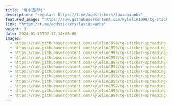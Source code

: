 ```yaml
---
title: "鲁小迅报时"
description: "regular: https://t.me/addstickers/luxiaoxunbs"
featured_image: "https://raw.githubusercontent.com/kylelin1998/tg-sticker-spreading-worldwide-images/main/img/2d5443d7-9bd0-47a9-84ee-a09bef78f9aa.jpg"
link: "https://t.me/addstickers/luxiaoxunbs"
weight: 3
date: 2024-01-15T07:17:14+08:00
images:
  - https://raw.githubusercontent.com/kylelin1998/tg-sticker-spreading-worldwide-images/main/img/2d5443d7-9bd0-47a9-84ee-a09bef78f9aa.jpg
  - https://raw.githubusercontent.com/kylelin1998/tg-sticker-spreading-worldwide-images/main/img/53b26137-fda9-4a74-9cc0-0fb5faaf9e5d.jpg
  - https://raw.githubusercontent.com/kylelin1998/tg-sticker-spreading-worldwide-images/main/img/187845c7-a2fb-4c0a-9b39-c2caa4fffc54.jpg
  - https://raw.githubusercontent.com/kylelin1998/tg-sticker-spreading-worldwide-images/main/img/8f6d280d-be33-4987-9391-efba63cb6b1d.jpg
  - https://raw.githubusercontent.com/kylelin1998/tg-sticker-spreading-worldwide-images/main/img/37b3f90e-4449-4832-b305-250ce66fbe31.jpg
  - https://raw.githubusercontent.com/kylelin1998/tg-sticker-spreading-worldwide-images/main/img/d983cac3-f595-4dcd-af4a-cdabf97f3d57.jpg
  - https://raw.githubusercontent.com/kylelin1998/tg-sticker-spreading-worldwide-images/main/img/185c9e22-e057-4fb1-a82b-0a168e248cc9.jpg
  - https://raw.githubusercontent.com/kylelin1998/tg-sticker-spreading-worldwide-images/main/img/6a3a3cea-a1a9-44f6-b3d6-65e71ff129b7.jpg
  - https://raw.githubusercontent.com/kylelin1998/tg-sticker-spreading-worldwide-images/main/img/2540ca3d-ab42-4608-a217-6e71822b4e27.jpg
  - https://raw.githubusercontent.com/kylelin1998/tg-sticker-spreading-worldwide-images/main/img/0a371eef-110d-424e-b2d0-98a0e69e51aa.jpg
  - https://raw.githubusercontent.com/kylelin1998/tg-sticker-spreading-worldwide-images/main/img/3c6f5cc5-09a3-4ff5-8d32-39b9786b161f.jpg
  - https://raw.githubusercontent.com/kylelin1998/tg-sticker-spreading-worldwide-images/main/img/3b71da1a-50cb-46a5-8030-c2d26025979d.jpg
---
```

